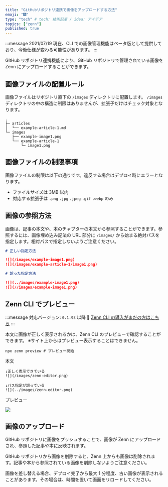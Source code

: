 ```yaml
---
title: "GitHubリポジトリ連携で画像をアップロードする方法"
emoji: "🎆"
type: "tech" # tech: 技術記事 / idea: アイデア
topics: ["zenn"]
published: true
---
```


:::message
2021/07/19 現在、CLI での画像管理機能はベータ版として提供しており、今後仕様が変わる可能性があります。
:::

GitHub リポジトリ連携機能により、GitHub リポジトリで管理されている画像を Zenn にアップロードすることができます。

## 画像ファイルの配置ルール

画像ファイルはリポジトリ直下の `/images` ディレクトリに配置します。 `/images` ディレクトリの中の構造に制限はありませんが、拡張子だけはチェック対象となります。

```text
.
├─ articles
│  └── example-article-1.md
└─ images
   ├── example-image1.png
   └── example-article-1
       └─ image1.png
```

## 画像ファイルの制限事項

画像ファイルの制限は以下の通りです。違反する場合はデプロイ時にエラーとなります。

- ファイルサイズは 3MB 以内
- 対応する拡張子は `.png` `.jpg` `.jpeg` `.gif` `.webp` のみ

## 画像の参照方法

画像は、記事の本文や、本のチャプターの本文から参照することができます。参照するには、画像埋め込み記法の URL 部分に `/images/` から始まる絶対パスを指定します。相対パスで指定しないようご注意ください。

```markdown
# 正しい指定方法

![](/images/example-image1.png)
![](/images/example-article-1/image1.png)

# 誤った指定方法

![](../images/example-image1.png)
![](//images/example-image1.png)
```

## Zenn CLI でプレビュー

:::message
対応バージョン: `0.1.93` 以降
📘 [Zenn CLI の導入がまだの方はこちら](https://zenn.dev/zenn/articles/install-zenn-cli)
:::

本文に画像が正しく表示されるかは、Zenn CLI のプレビューで確認することができます。
※サイト上からはプレビュー表示することはできません。

```shell
npx zenn preview # プレビュー開始
```

本文

```
↓正しく表示できている
![](/images/zenn-editor.png)

↓パス指定が誤っている
![](../images/zenn-editor.png)
```

プレビュー

![](/images/articles/deploy-github-images-preview.png)

## 画像のアップロード

GitHub リポジトリに画像をプッシュすることで、画像が Zenn にアップロードされ、参照した記事や本に反映されます。

GitHub リポジトリから画像を削除すると、Zenn 上からも画像は削除されます。記事や本から参照されている画像を削除しないようご注意ください。

画像を差し替える場合、デプロイ完了から最大 1 分程度、古い画像が表示されることがあります。その場合は、時間を置いて画面をリロードしてください。
